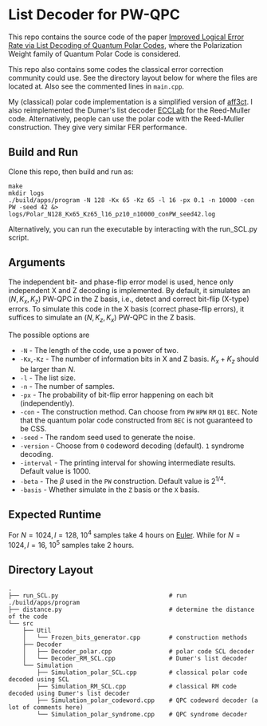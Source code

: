 # List Decoder for PW-QPC 

This repo contains the source code of the paper [Improved Logical Error Rate via List Decoding of Quantum Polar Codes](https://arxiv.org/pdf/2304.04743.pdf), where the Polarization Weight family of Quantum Polar Code is considered. 

This repo also contains some codes the classical error correction community could use. See the directory layout below for where the files are located at. Also see the commented lines in `main.cpp`.

My (classical) polar code implementation is a simplified version of [aff3ct](https://github.com/aff3ct/aff3ct). I also reimplemented the Dumer's list decoder [ECCLab](https://github.com/kshabunov/ecclab) for the Reed-Muller code. Alternatively, people can use the polar code with the Reed-Muller construction. They give very similar FER performance.

## Build and Run

Clone this repo, then build and run as:
```
make
mkdir logs
./build/apps/program -N 128 -Kx 65 -Kz 65 -l 16 -px 0.1 -n 10000 -con PW -seed 42 &> logs/Polar_N128_Kx65_Kz65_l16_pz10_n10000_conPW_seed42.log
```
Alternatively, you can run the executable by interacting with the run_SCL.py script. 

## Arguments
The independent bit- and phase-flip error model is used, hence only independent X and Z decoding is implemented. 
By default, it simulates an ($N,K_x,K_z$) PW-QPC in the Z basis, i.e., detect and correct bit-flip (X-type) errors. To simulate this code in the X basis (correct phase-flip errors), it suffices to simulate an ($N,K_z,K_x$) PW-QPC in the Z basis.

The possible options are
* `-N` - The length of the code, use a power of two.
* `-Kx`,`-Kz` - The number of information bits in X and Z basis. $K_x+K_z$ should be larger than $N$.
* `-l` - The list size. 
* `-n` - The number of samples. 
* `-px` - The probability of bit-flip error happening on each bit (independently).
* `-con` - The construction method. Can choose from `PW` `HPW` `RM` `Q1` `BEC`. Note that the quantum polar code constructed from `BEC` is not guaranteed to be CSS.
* `-seed` - The random seed used to generate the noise.
* `-version` - Choose from `0` codeword decoding (default). `1` syndrome decoding.
* `-interval` - The printing interval for showing intermediate results. Default value is $1000$.
* `-beta` - The $\beta$ used in the `PW` construction. Default value is $2^{1/4}$.
* `-basis` - Whether simulate in the `Z` basis or the `X` basis.

## Expected Runtime
For $N=1024,l=128$, $10^4$ samples take 4 hours on [Euler](https://scicomp.ethz.ch/wiki/FAQ). While for $N=1024,l=16$, $10^5$ samples take 2 hours.

## Directory Layout
    .
    ├── run_SCL.py                               # run ./build/apps/program 
    ├── distance.py                              # determine the distance of the code
    └── src                   
        ├── Util
        │   └── Frozen_bits_generator.cpp        # construction methods
        ├── Decoder
        │   ├── Decoder_polar.cpp                # polar code SCL decoder
        │   └── Decoder_RM_SCL.cpp               # Dumer's list decoder
        └── Simulation         
            ├── Simulation_polar_SCL.cpp         # classical polar code decoded using SCL
            ├── Simulation_RM_SCL.cpp            # classical RM code decoded using Dumer's list decoder
            ├── Simulation_polar_codeword.cpp    # QPC codeword decoder (a lot of comments here)
            └── Simulation_polar_syndrome.cpp    # QPC syndrome decoder

